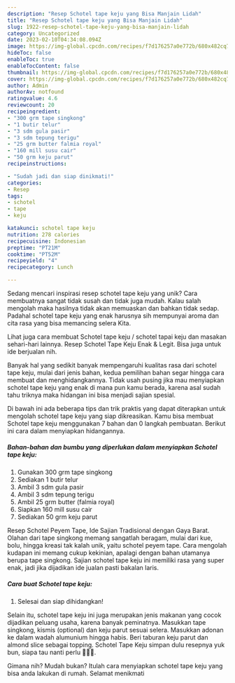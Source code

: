 ```yaml
---
description: "Resep Schotel tape keju yang Bisa Manjain Lidah"
title: "Resep Schotel tape keju yang Bisa Manjain Lidah"
slug: 1922-resep-schotel-tape-keju-yang-bisa-manjain-lidah
category: Uncategorized
date: 2023-02-10T04:34:08.094Z
image: https://img-global.cpcdn.com/recipes/f7d176257a0e772b/680x482cq70/schotel-tape-keju-foto-resep-utama.jpg
hideToc: false
enableToc: true
enableTocContent: false
thumbnail: https://img-global.cpcdn.com/recipes/f7d176257a0e772b/680x482cq70/schotel-tape-keju-foto-resep-utama.jpg
cover: https://img-global.cpcdn.com/recipes/f7d176257a0e772b/680x482cq70/schotel-tape-keju-foto-resep-utama.jpg
author: Admin
authorAv: notfound
ratingvalue: 4.6
reviewcount: 20
recipeingredient:
- "300 grm tape singkong"
- "1 butir telur"
- "3 sdm gula pasir"
- "3 sdm tepung terigu"
- "25 grm butter falmia royal"
- "160 mill susu cair"
- "50 grm keju parut"
recipeinstructions:

- "Sudah jadi dan siap dinikmati!"
categories:
- Resep
tags:
- schotel
- tape
- keju

katakunci: schotel tape keju 
nutrition: 278 calories
recipecuisine: Indonesian
preptime: "PT21M"
cooktime: "PT52M"
recipeyield: "4"
recipecategory: Lunch

---
```





Sedang mencari inspirasi resep schotel tape keju yang unik? Cara membuatnya sangat tidak susah dan tidak juga mudah. Kalau salah mengolah maka hasilnya tidak akan memuaskan dan bahkan tidak sedap. Padahal schotel tape keju yang enak harusnya sih mempunyai aroma dan cita rasa yang bisa memancing selera Kita.





Lihat juga cara membuat Schotel tape keju / schotel tapai keju dan masakan sehari-hari lainnya. Resep Schotel Tape Keju Enak &amp; Legit. Bisa juga untuk ide berjualan nih.

Banyak hal yang sedikit banyak mempengaruhi kualitas rasa dari schotel tape keju, mulai dari jenis bahan, kedua pemilihan bahan segar hingga cara membuat dan menghidangkannya. Tidak usah pusing jika mau menyiapkan schotel tape keju yang enak di mana pun kamu berada, karena asal sudah tahu triknya maka hidangan ini bisa menjadi sajian spesial.






Di bawah ini ada beberapa tips dan trik praktis yang dapat diterapkan untuk mengolah schotel tape keju yang siap dikreasikan. Kamu bisa membuat Schotel tape keju menggunakan 7 bahan dan 0 langkah pembuatan. Berikut ini cara dalam menyiapkan hidangannya.

<!--inarticleads1-->

##### Bahan-bahan dan bumbu yang diperlukan dalam menyiapkan Schotel tape keju:

1. Gunakan 300 grm tape singkong
1. Sediakan 1 butir telur
1. Ambil 3 sdm gula pasir
1. Ambil 3 sdm tepung terigu
1. Ambil 25 grm butter (falmia royal)
1. Siapkan 160 mill susu cair
1. Sediakan 50 grm keju parut


Resep Schotel Peyem Tape, Ide Sajian Tradisional dengan Gaya Barat. Olahan dari tape singkong memang sangatlah beragam, mulai dari kue, bolu, hingga kreasi tak kalah unik, yaitu schotel peyem tape. Cara mengolah kudapan ini memang cukup kekinian, apalagi dengan bahan utamanya berupa tape singkong. Sajian schotel tape keju ini memiliki rasa yang super enak, jadi jika dijadikan ide jualan pasti bakalan laris. 

<!--inarticleads2-->

##### Cara buat Schotel tape keju:


1. Selesai dan siap dihidangkan!

Selain itu, schotel tape keju ini juga merupakan jenis makanan yang cocok dijadikan peluang usaha, karena banyak peminatnya. Masukkan tape singkong, kismis (optional) dan keju parut sesuai selera. Masukkan adonan ke dalam wadah alumunium hingga habis. Beri taburan keju parut dan almond slice sebagai topping. Schotel Tape Keju simpan dulu resepnya yuk bun, siapa tau nanti perlu 🥰👍🏻. 

Gimana nih? Mudah bukan? Itulah cara menyiapkan schotel tape keju yang bisa anda lakukan di rumah. Selamat menikmati
